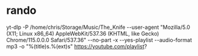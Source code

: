 # rando

yt-dlp -P /home/chris/Storage/Music/The_Knife --user-agent "Mozilla/5.0 (X11; Linux x86_64) AppleWebKit/537.36 (KHTML, like Gecko) Chrome/115.0.0.0 Safari/537.36" --no-part -x --yes-playlist --audio-format mp3 -o "%(title)s.%(ext)s" https://youtube.com/playlist?
